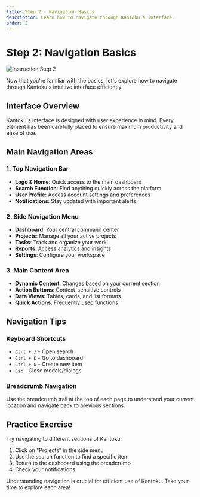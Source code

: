 ```yaml
---
title: Step 2 - Navigation Basics
description: Learn how to navigate through Kantoku's interface.
order: 2
---
```


# Step 2: Navigation Basics

![Instruction Step 2](/figma-designs/instruction-2.png)

Now that you're familiar with the basics, let's explore how to navigate through Kantoku's intuitive interface efficiently.

## Interface Overview

Kantoku's interface is designed with user experience in mind. Every element has been carefully placed to ensure maximum productivity and ease of use.

## Main Navigation Areas

### 1. Top Navigation Bar
- **Logo & Home**: Quick access to the main dashboard
- **Search Function**: Find anything quickly across the platform
- **User Profile**: Access account settings and preferences
- **Notifications**: Stay updated with important alerts

### 2. Side Navigation Menu
- **Dashboard**: Your central command center
- **Projects**: Manage all your active projects
- **Tasks**: Track and organize your work
- **Reports**: Access analytics and insights
- **Settings**: Configure your workspace

### 3. Main Content Area
- **Dynamic Content**: Changes based on your current section
- **Action Buttons**: Context-sensitive controls
- **Data Views**: Tables, cards, and list formats
- **Quick Actions**: Frequently used functions

## Navigation Tips

### Keyboard Shortcuts
- `Ctrl + /` - Open search
- `Ctrl + D` - Go to dashboard
- `Ctrl + N` - Create new item
- `Esc` - Close modals/dialogs

### Breadcrumb Navigation
Use the breadcrumb trail at the top of each page to understand your current location and navigate back to previous sections.

## Practice Exercise

Try navigating to different sections of Kantoku:
1. Click on "Projects" in the side menu
2. Use the search function to find a specific item
3. Return to the dashboard using the breadcrumb
4. Check your notifications

Understanding navigation is crucial for efficient use of Kantoku. Take your time to explore each area!

